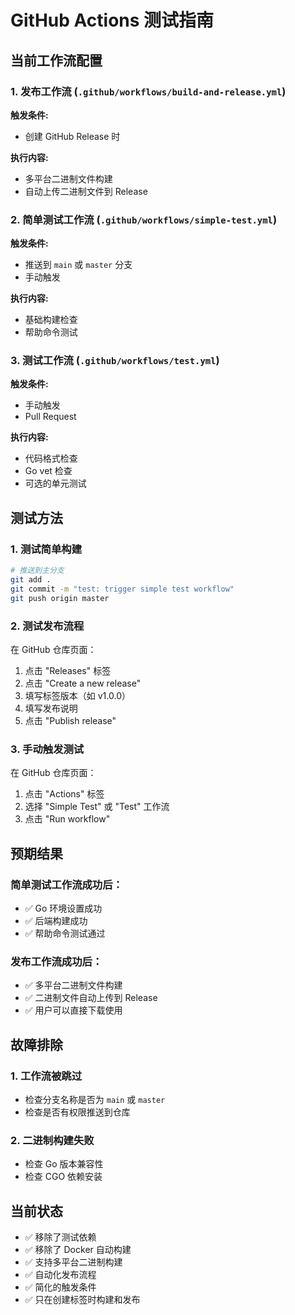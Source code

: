 # GitHub Actions 测试指南

## 当前工作流配置

### 1. 发布工作流 (`.github/workflows/build-and-release.yml`)
**触发条件:**
- 创建 GitHub Release 时

**执行内容:**
- 多平台二进制文件构建
- 自动上传二进制文件到 Release

### 2. 简单测试工作流 (`.github/workflows/simple-test.yml`)
**触发条件:**
- 推送到 `main` 或 `master` 分支
- 手动触发

**执行内容:**
- 基础构建检查
- 帮助命令测试

### 3. 测试工作流 (`.github/workflows/test.yml`)
**触发条件:**
- 手动触发
- Pull Request

**执行内容:**
- 代码格式检查
- Go vet 检查
- 可选的单元测试

## 测试方法

### 1. 测试简单构建
```bash
# 推送到主分支
git add .
git commit -m "test: trigger simple test workflow"
git push origin master
```

### 2. 测试发布流程
在 GitHub 仓库页面：
1. 点击 "Releases" 标签
2. 点击 "Create a new release"
3. 填写标签版本（如 v1.0.0）
4. 填写发布说明
5. 点击 "Publish release"

### 3. 手动触发测试
在 GitHub 仓库页面：
1. 点击 "Actions" 标签
2. 选择 "Simple Test" 或 "Test" 工作流
3. 点击 "Run workflow"

## 预期结果

### 简单测试工作流成功后：
- ✅ Go 环境设置成功
- ✅ 后端构建成功
- ✅ 帮助命令测试通过

### 发布工作流成功后：
- ✅ 多平台二进制文件构建
- ✅ 二进制文件自动上传到 Release
- ✅ 用户可以直接下载使用

## 故障排除

### 1. 工作流被跳过
- 检查分支名称是否为 `main` 或 `master`
- 检查是否有权限推送到仓库

### 2. 二进制构建失败
- 检查 Go 版本兼容性
- 检查 CGO 依赖安装

## 当前状态

- ✅ 移除了测试依赖
- ✅ 移除了 Docker 自动构建
- ✅ 支持多平台二进制构建
- ✅ 自动化发布流程
- ✅ 简化的触发条件
- ✅ 只在创建标签时构建和发布